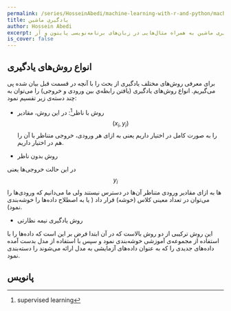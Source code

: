 ```yaml
---
permalink: /series/HosseinAbedi/machine-learning-with-r-and-python/machine-learning-intro-2
title: یادگیری ماشین
author: Hossein Abedi
excerpt: معرفی مفاهیم مربوط به یادگیری ماشین به همراه مثال‌هایی در زبان‌های برنامه‌نویسی پایتون و آر
is_cover: false
---
```




## انواع روش‌های یادگیری

برای معرفی روش‌های مختلف یادگیری از بحث را با آنچه در قسمت قبل بیان شده پی می‌گیریم.
انواع روش‌های یادگیری (یافتن رابطه‌ي بین ورودی و خروجی) را می‌توان به چند دسته‌ی  زیر تقسیم نمود:

* روش با ناظر[^sl]: در این روش، مقادیر $$(x_i,y_i)$$
را به صورت کامل در اختیار داریم یعنی به ازای هر ورودی، خروجی  متناظر با آن را هم در اختیار داریم.

* روش بدون ناظر
[^usl]:
در این حالت خروجی‌ها یعنی 
$$y_i$$
ها به ازای مقادیر ورودی متناظر آن‌ها در دسترس نیستند ولی ما می‌دانیم که ورودی‌ها را می‌توان در تعداد معینی کلاس (خوشه) قرار داد ( یا به اصطلاح داده‌ها را خوشه‌بندی نمود).

* روش یادگیری نیمه نظارتی
[^ssl]:
این روش ترکیبی از دو روش بالاست که در آن ابتدا فرض بر این است که داده‌ها را با استفاده از مجموعه‌‌ی آموزشی خوشه‌بندی نمود و سپس با استفاده از مدل بدست آمده داده‌های جدیدی را که به عنوان داده‌های آزمایشی به مدل ارائه می‌شوند را دسته‌بندی نمود.  


## پانویس

[^sl]: supervised learning
[^usl]: unsupervised learning
[^ssl]: semi-supervised learning

